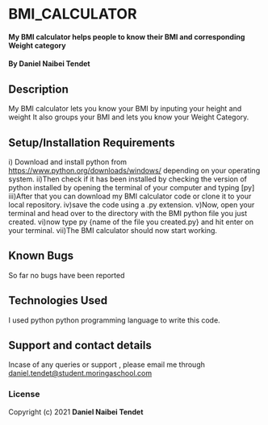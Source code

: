 # BMI_CALCULATOR
#### My BMI calculator helps people to know their BMI and corresponding Weight category
#### By **Daniel Naibei Tendet**
## Description
My BMI calculator lets you know your BMI by inputing your height and weight
It also groups your BMI and lets you know your Weight Category.
## Setup/Installation Requirements
i) Download and install python from https://www.python.org/downloads/windows/ depending on your operating system.
ii)Then check if it has been installed by checking the version of python installed by opening the terminal of your computer and typing  [py]
iii)After that you can download my BMI calculator code or clone it to your local repository.
iv)save the code using a .py extension.
v)Now, open your terminal and head over to the directory with the BMI python file you just created.
vi)now type  py {name of the file you created.py} and hit enter on your terminal.
vii)The BMI calculator should now start working.

## Known Bugs
So far no bugs have been reported
## Technologies Used
I used python python programming language to write this code.
## Support and contact details
Incase of any queries or support , please email me through daniel.tendet@student.moringaschool.com
### License
Copyright (c) 2021 **Daniel Naibei Tendet**
